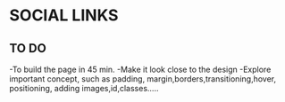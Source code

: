 # SOCIAL LINKS

## TO DO

-To build the page in 45 min.
-Make it look close to the design
-Explore important concept, such as padding, margin,borders,transitioning,hover, positioning, adding images,id,classes.....
